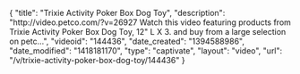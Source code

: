 {
    "title": "Trixie Activity Poker Box Dog Toy",
    "description": "http:\/\/video.petco.com\/?v=26927 Watch this video featuring products from Trixie Activity Poker Box Dog Toy, 12\" L X 3. and buy from a large selection on petc...",
    "videoid": "144436",
    "date_created": "1394588986",
    "date_modified": "1418181170",
    "type": "captivate",
    "layout": "video",
    "url": "\/v\/trixie-activity-poker-box-dog-toy\/144436"
}